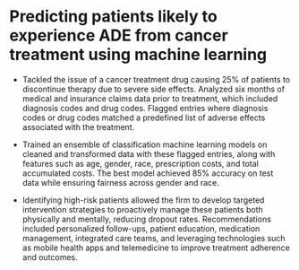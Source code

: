 # Predicting patients likely to experience ADE from cancer treatment using machine learning 

- Tackled the issue of a cancer treatment drug causing 25% of patients to discontinue therapy due to severe side effects. Analyzed six months of medical and insurance claims data prior to treatment, which included diagnosis codes and drug codes. Flagged entries where diagnosis codes or drug codes matched a predefined list of adverse effects associated with the treatment.

- Trained an ensemble of classification machine learning models on cleaned and transformed data with these flagged entries, along with features such as age, gender, race, prescription costs, and total accumulated costs. The best model achieved 85% accuracy on test data while ensuring fairness across gender and race.

- Identifying high-risk patients allowed the firm to develop targeted intervention strategies to proactively manage these patients both physically and mentally, reducing dropout rates. Recommendations included personalized follow-ups, patient education, medication management, integrated care teams, and leveraging technologies such as mobile health apps and telemedicine to improve treatment adherence and outcomes.
